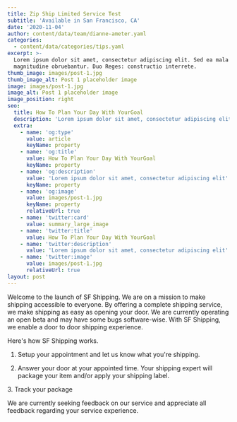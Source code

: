 ```yaml
---
title: Zip Ship Limited Service Test
subtitle: 'Available in San Francisco, CA'
date: '2020-11-04'
author: content/data/team/dianne-ameter.yaml
categories:
  - content/data/categories/tips.yaml
excerpt: >-
  Lorem ipsum dolor sit amet, consectetur adipiscing elit. Sed ea mala virtuti
  magnitudine obruebantur. Duo Reges: constructio interrete.
thumb_image: images/post-1.jpg
thumb_image_alt: Post 1 placeholder image
image: images/post-1.jpg
image_alt: Post 1 placeholder image
image_position: right
seo:
  title: How To Plan Your Day With YourGoal
  description: 'Lorem ipsum dolor sit amet, consectetur adipiscing elit'
  extra:
    - name: 'og:type'
      value: article
      keyName: property
    - name: 'og:title'
      value: How To Plan Your Day With YourGoal
      keyName: property
    - name: 'og:description'
      value: 'Lorem ipsum dolor sit amet, consectetur adipiscing elit'
      keyName: property
    - name: 'og:image'
      value: images/post-1.jpg
      keyName: property
      relativeUrl: true
    - name: 'twitter:card'
      value: summary_large_image
    - name: 'twitter:title'
      value: How To Plan Your Day With YourGoal
    - name: 'twitter:description'
      value: 'Lorem ipsum dolor sit amet, consectetur adipiscing elit'
    - name: 'twitter:image'
      value: images/post-1.jpg
      relativeUrl: true
layout: post
---
```

Welcome to the launch of SF Shipping. We are on a mission to make shipping accessible to everyone. By offering a complete shipping service, we make shipping as easy as opening your door. We are currently operating an open beta and may have some bugs software-wise. With SF Shipping, we enable a door to door shipping experience.

Here's how SF Shipping works.

1.  Setup your appointment and let us know what you're shipping.


2.  Answer your door at your appointed time. Your shipping expert will package your item and/or apply your shipping label.

3\. Track your package

We are currently seeking feedback on our service and appreciate all feedback regarding your service experience.
